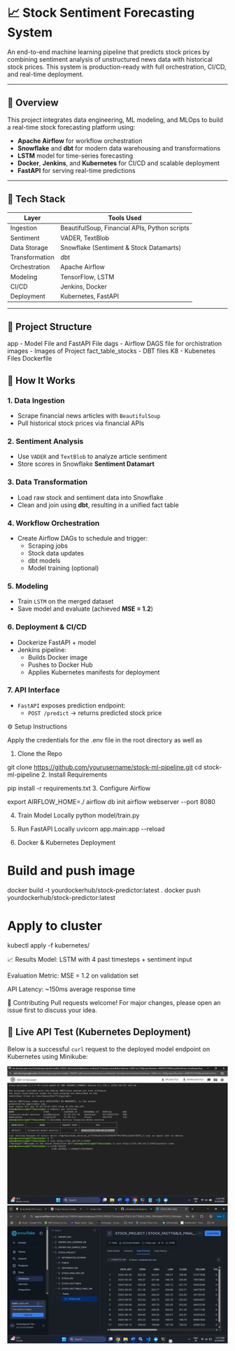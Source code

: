 # 📈 Stock Sentiment Forecasting System

An end-to-end machine learning pipeline that predicts stock prices by combining sentiment analysis of unstructured news data with historical stock prices. This system is production-ready with full orchestration, CI/CD, and real-time deployment.

---

## 🚀 Overview

This project integrates data engineering, ML modeling, and MLOps to build a real-time stock forecasting platform using:

- **Apache Airflow** for workflow orchestration  
- **Snowflake** and **dbt** for modern data warehousing and transformations  
- **LSTM** model for time-series forecasting  
- **Docker**, **Jenkins**, and **Kubernetes** for CI/CD and scalable deployment  
- **FastAPI** for serving real-time predictions

---

## 🔧 Tech Stack

| Layer           | Tools Used                                        |
|----------------|---------------------------------------------------|
| Ingestion       | BeautifulSoup, Financial APIs, Python scripts     |
| Sentiment       | VADER, TextBlob                                   |
| Data Storage    | Snowflake (Sentiment & Stock Datamarts)           |
| Transformation  | dbt                                               |
| Orchestration   | Apache Airflow                                    |
| Modeling        | TensorFlow, LSTM                                  |
| CI/CD           | Jenkins, Docker                                   |
| Deployment      | Kubernetes, FastAPI                               |

---

## 📂 Project Structure
app - Model File and FastAPI File
dags - Airflow DAGS file for orchistration 
images - Images of Project
fact_table_stocks - DBT files
K8 - Kubenetes Files
Dockerfile 

## 🧪 How It Works

### 1. Data Ingestion
- Scrape financial news articles with `BeautifulSoup`
- Pull historical stock prices via financial APIs

### 2. Sentiment Analysis
- Use `VADER` and `TextBlob` to analyze article sentiment
- Store scores in Snowflake **Sentiment Datamart**

### 3. Data Transformation
- Load raw stock and sentiment data into Snowflake
- Clean and join using **dbt**, resulting in a unified fact table

### 4. Workflow Orchestration
- Create Airflow DAGs to schedule and trigger:
  - Scraping jobs
  - Stock data updates
  - dbt models
  - Model training (optional)

### 5. Modeling
- Train `LSTM` on the merged dataset
- Save model and evaluate (achieved **MSE = 1.2**)

### 6. Deployment & CI/CD
- Dockerize FastAPI + model
- Jenkins pipeline:
  - Builds Docker image  
  - Pushes to Docker Hub  
  - Applies Kubernetes manifests for deployment

### 7. API Interface
- `FastAPI` exposes prediction endpoint:
  - `POST /predict` → returns predicted stock price


⚙️ Setup Instructions

Apply the credentials for the .env file in the root directory as well as 
1. Clone the Repo

git clone https://github.com/yourusername/stock-ml-pipeline.git
cd stock-ml-pipeline
2. Install Requirements

pip install -r requirements.txt
3. Configure Airflow

export AIRFLOW_HOME=./<your airflow directory>
airflow db init
airflow webserver --port 8080

4. Train Model Locally
python model/train.py

5. Run FastAPI Locally
uvicorn app.main:app --reload

6. Docker & Kubernetes Deployment
# Build and push image
docker build -t yourdockerhub/stock-predictor:latest .
docker push yourdockerhub/stock-predictor:latest

# Apply to cluster
kubectl apply -f kubernetes/

📈 Results
Model: LSTM with 4 past timesteps + sentiment input

Evaluation Metric: MSE = 1.2 on validation set

API Latency: ~150ms average response time

🤝 Contributing
Pull requests welcome! For major changes, please open an issue first to discuss your idea.

## 🧪 Live API Test (Kubernetes Deployment)

Below is a successful `curl` request to the deployed model endpoint on Kubernetes using Minikube:

![Alt text](https://github.com/anhadbatra/Stocks_Data_Predictions/blob/main/images/Screenshot%202025-06-19%20230335.png)
![Alt_text](https://github.com/anhadbatra/Stocks_Data_Predictions/blob/main/images/Snowflake_1.png)
